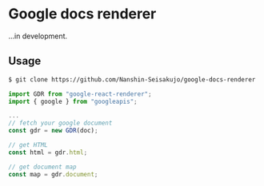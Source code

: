 # Google docs renderer

...in development.

## Usage
```sh
$ git clone https://github.com/Nanshin-Seisakujo/google-docs-renderer
```
```ts
import GDR from "google-react-renderer";
import { google } from "googleapis";

...
// fetch your google document
const gdr = new GDR(doc);

// get HTML
const html = gdr.html;

// get document map
const map = gdr.document;
```